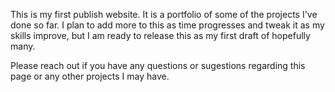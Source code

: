 This is my first publish website. It is a portfolio of some of the projects I've done so far. 
I plan to add more to this as time progresses and tweak it as my skills improve, but I am ready to release this as my first draft of hopefully many.

Please reach out if you have any questions or sugestions regarding this page or any other projects I may have.